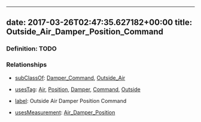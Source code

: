 
---
date: 2017-03-26T02:47:35.627182+00:00
title: Outside_Air_Damper_Position_Command
---
### Definition: TODO

### Relationships

* [subClassOf](http://www.w3.org/2000/01/rdf-schema#subClassOf): [Damper_Command](https://brickschema.org/schema/1.0/Brick#Damper_Command), [Outside_Air](https://brickschema.org/schema/1.0/Brick#Outside_Air)

* [usesTag](https://brickschema.org/schema/1.0/BrickFrame#usesTag): [Air](https://brickschema.org/schema/1.0/BrickTag#Air), [Position](https://brickschema.org/schema/1.0/BrickTag#Position), [Damper](https://brickschema.org/schema/1.0/BrickTag#Damper), [Command](https://brickschema.org/schema/1.0/BrickTag#Command), [Outside](https://brickschema.org/schema/1.0/BrickTag#Outside)

* [label](http://www.w3.org/2000/01/rdf-schema#label): Outside Air Damper Position Command

* [usesMeasurement](https://brickschema.org/schema/1.0/BrickFrame#usesMeasurement): [Air_Damper_Position](https://brickschema.org/schema/1.0/Brick#Air_Damper_Position)
